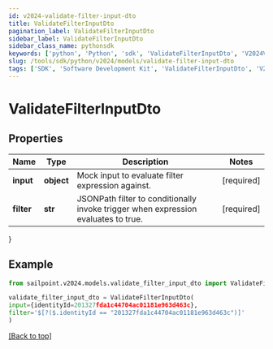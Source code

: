 ```yaml
---
id: v2024-validate-filter-input-dto
title: ValidateFilterInputDto
pagination_label: ValidateFilterInputDto
sidebar_label: ValidateFilterInputDto
sidebar_class_name: pythonsdk
keywords: ['python', 'Python', 'sdk', 'ValidateFilterInputDto', 'V2024ValidateFilterInputDto'] 
slug: /tools/sdk/python/v2024/models/validate-filter-input-dto
tags: ['SDK', 'Software Development Kit', 'ValidateFilterInputDto', 'V2024ValidateFilterInputDto']
---
```


# ValidateFilterInputDto


## Properties

Name | Type | Description | Notes
------------ | ------------- | ------------- | -------------
**input** | **object** | Mock input to evaluate filter expression against. | [required]
**filter** | **str** | JSONPath filter to conditionally invoke trigger when expression evaluates to true. | [required]
}

## Example

```python
from sailpoint.v2024.models.validate_filter_input_dto import ValidateFilterInputDto

validate_filter_input_dto = ValidateFilterInputDto(
input={identityId=201327fda1c44704ac01181e963d463c},
filter='$[?($.identityId == "201327fda1c44704ac01181e963d463c")]'
)

```
[[Back to top]](#) 

